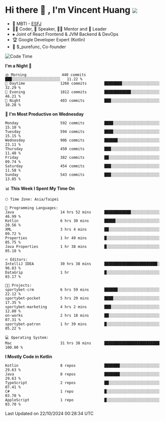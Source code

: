 # Hi there 👋 , I'm Vincent Huang ![](https://komarev.com/ghpvc/?username=Jian-Min-Huang)
- 👀 MBTI - [ESFJ](https://www.16personalities.com/esfj-personality)
- 👨‍💻 Coder, 🎤 Speaker, 👨‍🏫 Mentor and 🚀 Leader
- ♠️ Joint of React Frontend & JVM Backend & DevOps
- 🏆 Google Developer Expert (Kotlin)
- 💼 $_purefunc, Co-founder

<!--START_SECTION:waka-->
![Code Time](http://img.shields.io/badge/Code%20Time-4%2C668%20hrs%2013%20mins-blue)

**I'm a Night 🦉** 

```text
🌞 Morning                440 commits         ███░░░░░░░░░░░░░░░░░░░░░░   11.22 % 
🌆 Daytime                1266 commits        ████████░░░░░░░░░░░░░░░░░   32.29 % 
🌃 Evening                1812 commits        ████████████░░░░░░░░░░░░░   46.21 % 
🌙 Night                  403 commits         ███░░░░░░░░░░░░░░░░░░░░░░   10.28 % 
```
📅 **I'm Most Productive on Wednesday** 

```text
Monday                   592 commits         ████░░░░░░░░░░░░░░░░░░░░░   15.10 % 
Tuesday                  594 commits         ████░░░░░░░░░░░░░░░░░░░░░   15.15 % 
Wednesday                906 commits         ██████░░░░░░░░░░░░░░░░░░░   23.11 % 
Thursday                 450 commits         ███░░░░░░░░░░░░░░░░░░░░░░   11.48 % 
Friday                   382 commits         ██░░░░░░░░░░░░░░░░░░░░░░░   09.74 % 
Saturday                 454 commits         ███░░░░░░░░░░░░░░░░░░░░░░   11.58 % 
Sunday                   543 commits         ███░░░░░░░░░░░░░░░░░░░░░░   13.85 % 
```


📊 **This Week I Spent My Time On** 

```text
🕑︎ Time Zone: Asia/Taipei

💬 Programming Languages: 
Java                     14 hrs 52 mins      ████████████░░░░░░░░░░░░░   46.99 % 
Kotlin                   6 hrs 30 mins       █████░░░░░░░░░░░░░░░░░░░░   20.56 % 
XML                      3 hrs 4 mins        ██░░░░░░░░░░░░░░░░░░░░░░░   09.72 % 
Properties               1 hr 49 mins        █░░░░░░░░░░░░░░░░░░░░░░░░   05.75 % 
Java Properties          1 hr 38 mins        █░░░░░░░░░░░░░░░░░░░░░░░░   05.18 % 

🔥 Editors: 
IntelliJ IDEA            30 hrs 38 mins      ████████████████████████░   96.83 % 
DataGrip                 1 hr                █░░░░░░░░░░░░░░░░░░░░░░░░   03.17 % 

🐱‍💻 Projects: 
sportybet-crm            6 hrs 59 mins       ██████░░░░░░░░░░░░░░░░░░░   22.12 % 
sportybet-pocket         5 hrs 29 mins       ████░░░░░░░░░░░░░░░░░░░░░   17.35 % 
sportybet-marketing      4 hrs 2 mins        ███░░░░░░░░░░░░░░░░░░░░░░   12.80 % 
on-works                 2 hrs 18 mins       ██░░░░░░░░░░░░░░░░░░░░░░░   07.31 % 
sportybet-patron         1 hr 39 mins        █░░░░░░░░░░░░░░░░░░░░░░░░   05.22 % 

💻 Operating System: 
Mac                      31 hrs 38 mins      █████████████████████████   100.00 % 
```

**I Mostly Code in Kotlin** 

```text
Kotlin                   8 repos             ███████░░░░░░░░░░░░░░░░░░   29.63 % 
Java                     8 repos             ███████░░░░░░░░░░░░░░░░░░   29.63 % 
TypeScript               2 repos             ██░░░░░░░░░░░░░░░░░░░░░░░   07.41 % 
C#                       1 repo              █░░░░░░░░░░░░░░░░░░░░░░░░   03.70 % 
AppleScript              1 repo              █░░░░░░░░░░░░░░░░░░░░░░░░   03.70 % 
```




 Last Updated on 22/10/2024 00:28:34 UTC
<!--END_SECTION:waka-->
